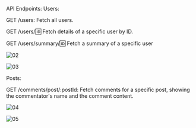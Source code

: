 API Endpoints: Users:

GET /users: Fetch all users.

GET /users/:id: Fetch details of a specific user by ID.

GET /users/summary/:id: Fetch a summary of a specific user

![02](https://github.com/user-attachments/assets/af906653-837d-4d3b-a02d-b940540e36bb)

![03](https://github.com/user-attachments/assets/f4a67b07-2b04-4dd4-bce3-fd6268ba0b3c)

Posts:

GET /comments/post/:postId: Fetch comments for a specific post, showing the commentator's name and the comment content.

![04](https://github.com/user-attachments/assets/1a11154b-73ee-46ae-811e-8ecf557a7b67)

![05](https://github.com/user-attachments/assets/40df81d6-6d27-4fca-b2af-b244270c27d7)
